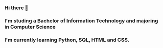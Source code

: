 ### Hi there 👋
### I'm studing a Bachelor of Information Technology and majoring in Computer Science
### I'm currently learning Python, SQL, HTML and CSS.
<!--
**Heath-0/Heath-0** is a ✨ _special_ ✨ repository because its `README.md` (this file) appears on your GitHub profile.


